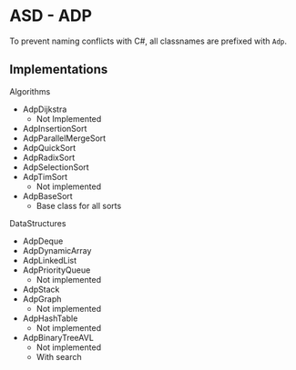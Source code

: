 ﻿ASD - ADP
=============

To prevent naming conflicts with C#, all classnames are prefixed with `Adp`.


Implementations
---------------

Algorithms
- AdpDijkstra
  - Not Implemented
- AdpInsertionSort
- AdpParallelMergeSort
- AdpQuickSort
- AdpRadixSort
- AdpSelectionSort
- AdpTimSort
  - Not implemented 
- AdpBaseSort
  - Base class for all sorts

DataStructures
- AdpDeque
- AdpDynamicArray
- AdpLinkedList
- AdpPriorityQueue
  - Not implemented
- AdpStack
- AdpGraph
  - Not implemented
- AdpHashTable
  - Not implemented
- AdpBinaryTreeAVL
  - Not implemented
  - With search

